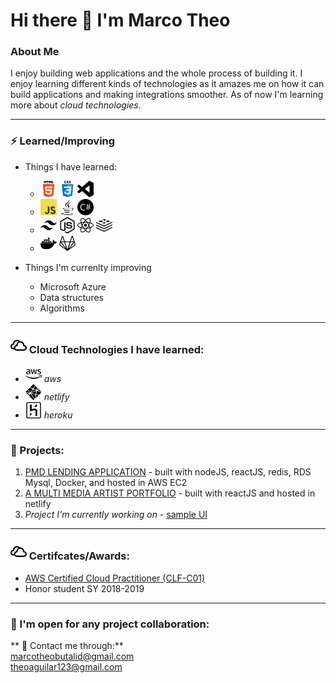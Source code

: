 # Hi there 👋 I'm Marco Theo

### About Me
I enjoy building web applications and the whole process of building it.
I enjoy learning different kinds of technologies as it amazes me on how
it can build applications and making integrations smoother. As of now I'm learning
more about *cloud technologies*.

---

### ⚡ Learned/Improving

* Things I have learned:
  * [<img width="26px" src="https://raw.githubusercontent.com/github/explore/80688e429a7d4ef2fca1e82350fe8e3517d3494d/topics/html/html.png" />](https://raw.githubusercontent.com/github/explore/80688e429a7d4ef2fca1e82350fe8e3517d3494d/topics/html/html.png)
   [<img width="26px" src="https://raw.githubusercontent.com/github/explore/80688e429a7d4ef2fca1e82350fe8e3517d3494d/topics/css/css.png" />](https://raw.githubusercontent.com/github/explore/80688e429a7d4ef2fca1e82350fe8e3517d3494d/topics/css/css.png) 
   [<img width="26px" src="./images/visualstudiocode.svg" style="background-color:blue" />](./images/visualstudiocode.svg)
  * [<img width="26px" src="https://raw.githubusercontent.com/github/explore/80688e429a7d4ef2fca1e82350fe8e3517d3494d/topics/javascript/javascript.png" />](https://raw.githubusercontent.com/github/explore/80688e429a7d4ef2fca1e82350fe8e3517d3494d/topics/javascript/javascript.png) 
  [<img width="26px" src="./images/java.svg" />](./images/java.svg) 
  [<img width="26px" src="./images/csharp.svg" />](./images/csharp.svg)
  * [<img width="26px" src="./images/tailwindcss.svg" />](./images/tailwindcss.svg) 
  [<img width="26px" src="./images/node-dot-js.svg" />](./images/node-dot-js.svg) 
  [<img width="26px" src="./images/react.svg" />](./images/react.svg) 
  [<img width="26px" src="./images/redis.svg" />](./images/redis.svg) 
  * [<img width="26px" src="./images/docker.svg" />](./images/docker.svg) 
  [<img width="26px" src="./images/gitlab.svg" />](./images/gitlab.svg) 

* Things I'm currenlty improving
  * Microsoft Azure
  * Data structures
  * Algorithms

---

### [<img width="26px" src="./images/iconmonstr-weather-12.svg" />](./images/iconmonstr-weather-12.svg) Cloud Technologies I have learned:

* [<img width="26px" src="./images/amazonaws.svg" />](./images/amazonaws.svg) *aws*
* [<img width="26px" src="./images/netlify.svg" />](./images/netlify.svg)  *netlify*
* [<img width="26px" src="./images/heroku.svg" />](./images/heroku.svg) *heroku*

---

### 🔭 Projects:

1. [PMD LENDING APPLICATION](https://pmdlending.com) - built with nodeJS, reactJS, redis, RDS Mysql, Docker, and hosted in AWS EC2
2. [A MULTI MEDIA ARTIST PORTFOLIO](https://www.gualbertsansual.com/) - built with reactJS and hosted in netlify
3. *Project I'm currently working on* - [sample UI](https://mediaclone.herokuapp.com/)  
---

### [<img width="26px" src="./images/iconmonstr-weather-12.svg" />](./images/iconmonstr-weather-12.svg) Certifcates/Awards:

* [AWS Certified Cloud Practitioner (CLF-C01)](https://www.youracclaim.com/badges/fc68ef7f-ee20-41a2-86e0-1e40f614533e/linked_in_profile)
* Honor student SY 2018-2019
---

### 👯 I'm open for any project collaboration:
** 💬 Contact me through:**  
marcotheobutalid@gmail.com  
theoaguilar123@gmail.com
<!--
**mabutalid/mabutalid** is a ✨ _special_ ✨ repository because its `README.md` (this file) appears on your GitHub profile.

Here are some ideas to get you started:

- 🔭 I’m currently working on ...
- 🌱 I’m currently learning ...
- 👯 I’m looking to collaborate on ...
- 🤔 I’m looking for help with ...
- 💬 Ask me about ...
- 📫 How to reach me: ...
- 😄 Pronouns: ...
- ⚡ Fun fact: ...
-->

